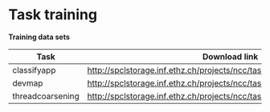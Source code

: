 # Task training

**Training data sets**

Task | Download link
------------ | -------------
classifyapp | http://spclstorage.inf.ethz.ch/projects/ncc/tasks/classifyapp_data.zip
devmap | http://spclstorage.inf.ethz.ch/projects/ncc/tasks/devmap_data.zip
threadcoarsening | http://spclstorage.inf.ethz.ch/projects/ncc/tasks/threadcoarsening_data.zip
